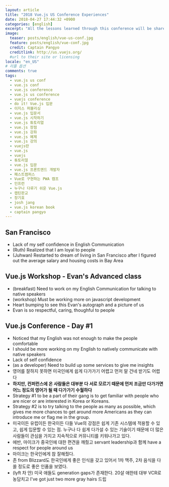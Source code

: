 ```yaml
---
layout: article
title: "2018 Vue.js US Conference Experiences"
date: 2018-04-27 17:44:32 +0900
categories: [english]
excerpt: "All the lessons learned through this conference will be shared on this post"
image:
  teaser: posts/english/vue-us-conf.jpg
  feature: posts/english/vue-conf.jpg
  credit: Captain Pangyo
  creditlink: http://us.vuejs.org/
  #url to their site or licensing
locale: "en_US"
# 리플 옵션
comments: true
tags:
  - vue.js us conf
  - vue.js conf
  - vue.js conference
  - vue.js us conference
  - vuejs conference
  - do it! Vue.js 입문
  - 이지스 퍼블리싱
  - vue.js 입문서
  - vue.js 시작하기
  - vue.js 튜토리얼
  - vue.js 장점
  - vue.js 강좌
  - vue.js 예제
  - vue.js 강의
  - vuejs란
  - vue.js
  - vuejs
  - 튜토리얼
  - vue.js 입문
  - vue.js 프론트엔드 개발자
  - 패스트캠퍼스
  - Vue로 구현하는 PWA 캠프
  - 인프런
  - 누구나 다루기 쉬운 Vue.js
  - 캡틴판교
  - 장기효
  - josh jang
  - vue.js korean book
  - captain pangyo
---
```


## San Francisco

- Lack of my self confidence in English Communication
- (Ruth) Realized that I am loyal to people
- (Juhwan) Restarted to dream of living in San Francisco after I figured out the average salary and housing costs in Bay Area

## Vue.js Workshop - Evan's Advanced class

- (breakfast) Need to work on my English Communication for talking to native speakers
- (workshop) Must be working more on javascript development
- Heart bumping to see this Evan's autograph and a picture of us
- Evan is so respectful, caring, thoughful to people

## Vue.js Conference - Day #1

- Noticed that my English was not enough to make the people comfortable
- I should be more working on my English to natively communicate with native speakers
- Lack of self confidence
- (as a developer) Need to build up some services to give me insights
- 영어를 잘하지 못하면 미국인에게 쉽게 다가가기 어렵고 먼저 말 건네 받기도 어렵다
- **하지만, 컨퍼런스에 온 사람들은 대부분 다 서로 모르기 때문에 먼저 조금만 다가가면 어느 정도의 영어가 될 때 다가가기 수월하다**
- Strategy #1 to be a part of their gang is to get familiar with people who are nicer or are interested in Korea or Koreans.
- Strategy #2 is to try talking to the people as many as possible, which gives me more chances to get around more Americans as they can introduce me or flag me in the group.
- 미국이든 유럽이든 한국이든 다들 Vue의 강점은 쉽게 기존 시스템에 적용할 수 있고, 쉽게 입문할 수 있는 점. 누구나 다 쉽게 다가설 수 있는 기술이기 때문에 더 많은 사람들이 관심을 가지고 지속적으로 커뮤니티를 키워나가고 있다.
- 에반, 마이크가 중국인에 대한 편견을 깨줬고 servant leadership과 함께 have a respect for people around us
- 마이크는 한국인에게 참 잘해줬다.
- 존 from Blizzard도 한국인에게 좋은 인식을 갖고 있어서 1차 맥주, 2차 음식을 다 쏠 정도로 좋은 인품을 보였다.
- (lyft 차 안) 미국 애들도 generation gaps가 존재한다. 20살 애한테 대부 VCR로 농담치고 I've got just two more gray hairs 드립
